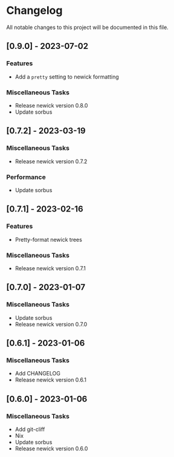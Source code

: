 # Changelog

All notable changes to this project will be documented in this file.

## [0.9.0] - 2023-07-02

### Features

- Add a `pretty` setting to newick formatting

### Miscellaneous Tasks

- Release newick version 0.8.0
- Update sorbus

## [0.7.2] - 2023-03-19

### Miscellaneous Tasks

- Release newick version 0.7.2

### Performance

- Update sorbus

## [0.7.1] - 2023-02-16

### Features

- Pretty-format newick trees

### Miscellaneous Tasks

- Release newick version 0.7.1

## [0.7.0] - 2023-01-07

### Miscellaneous Tasks

- Update sorbus
- Release newick version 0.7.0

## [0.6.1] - 2023-01-06

### Miscellaneous Tasks

- Add CHANGELOG
- Release newick version 0.6.1

## [0.6.0] - 2023-01-06

### Miscellaneous Tasks

- Add git-cliff
- Nix
- Update sorbus
- Release newick version 0.6.0

<!-- generated by git-cliff -->
